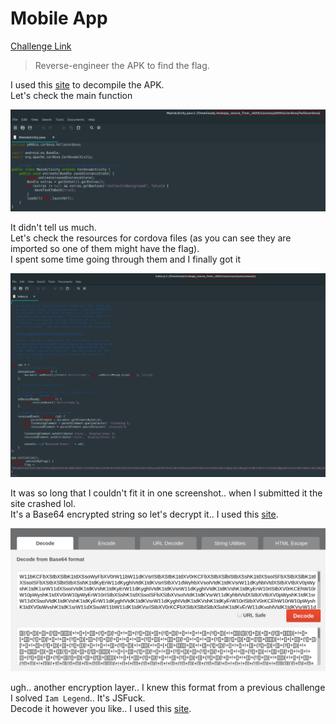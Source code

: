 **Mobile App**
===================  
[Challenge Link](https://s3-eu-west-1.amazonaws.com/hubchallenges/Reverse/mobapp.apk)

> Reverse-engineer the APK to find the flag.

I used this [site](http://www.javadecompilers.com/) to decompile the APK.  
Let's check the main function

![](images/mobile-app1.png)

It didn't tell us much.  
Let's check the resources for cordova files (as you can see they are imported so one of them might have the flag).  
I spent some time going through them and I finally got it

![](images/mobile-app2.png)

It was so long that I couldn't fit it in one screenshot.. when I submitted it the site crashed lol.  
It's a Base64 encrypted string so let's decrypt it.. I used this [site](https://www.base64code.com/).

![](images/mobile-app3.png)

ugh.. another encryption layer.. I knew this format from a previous challenge I solved `Iam Legend`.. It's JSFuck.  
Decode it however you like.. I used this [site](https://enkhee-osiris.github.io/Decoder-JSFuck/).
